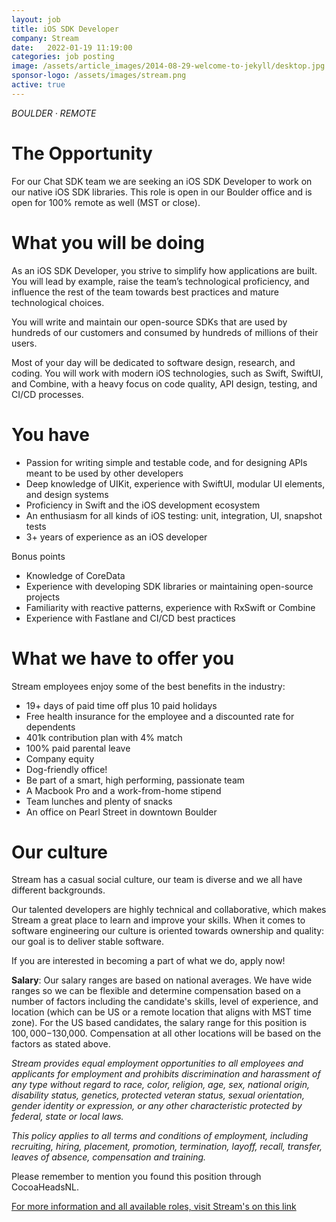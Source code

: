 ```yaml
---
layout: job
title: iOS SDK Developer
company: Stream
date:   2022-01-19 11:19:00
categories: job posting
image: /assets/article_images/2014-08-29-welcome-to-jekyll/desktop.jpg
sponsor-logo: /assets/images/stream.png
active: true
---
```


*BOULDER · REMOTE*

# The Opportunity

For our Chat SDK team we are seeking an iOS SDK Developer to work on our native iOS SDK libraries. This role is open in our Boulder office and is open for 100% remote as well (MST or close).

# What you will be doing

As an iOS SDK Developer, you strive to simplify how applications are built. You will lead by example, raise the team’s technological proficiency, and influence the rest of the team towards best practices and mature technological choices.

You will write and maintain our open-source SDKs that are used by hundreds of our customers and consumed by hundreds of millions of their users.

Most of your day will be dedicated to software design, research, and coding. You will work with modern iOS technologies, such as Swift, SwiftUI, and Combine, with a heavy focus on code quality, API design, testing, and CI/CD processes.

# You have

- Passion for writing simple and testable code, and for designing APIs meant to be used by other developers
- Deep knowledge of UIKit, experience with SwiftUI, modular UI elements, and design systems
- Proficiency in Swift and the iOS development ecosystem
- An enthusiasm for all kinds of iOS testing: unit, integration, UI, snapshot tests
- 3+ years of experience as an iOS developer 

Bonus points

- Knowledge of CoreData
- Experience with developing SDK libraries or maintaining open-source projects
- Familiarity with reactive patterns, experience with RxSwift or Combine
- Experience with Fastlane and CI/CD best practices

# What we have to offer you

Stream employees enjoy some of the best benefits in the industry:

- 19+ days of paid time off plus 10 paid holidays
- Free health insurance for the employee and a discounted rate for dependents
- 401k contribution plan with 4% match
- 100% paid parental leave
- Company equity
- Dog-friendly office!
- Be part of a smart, high performing, passionate team
- A Macbook Pro and a work-from-home stipend
- Team lunches and plenty of snacks
- An office on Pearl Street in downtown Boulder

# Our culture

Stream has a casual social culture, our team is diverse and we all have different backgrounds.

Our talented developers are highly technical and collaborative, which makes Stream a great place to learn and improve your skills. When it comes to software engineering our culture is oriented towards ownership and quality: our goal is to deliver stable software.

If you are interested in becoming a part of what we do, apply now!

**Salary**: Our salary ranges are based on national averages. We have wide ranges so we can be flexible and determine compensation based on a number of factors including the candidate's skills, level of experience, and location (which can be US or a remote location that aligns with MST time zone). For the US based candidates, the salary range for this position is $100,000-$130,000. Compensation at all other locations will be based on the factors as stated above.

*Stream provides equal employment opportunities to all employees and applicants for employment and prohibits discrimination and harassment of any type without regard to race, color, religion, age, sex, national origin, disability status, genetics, protected veteran status, sexual orientation, gender identity or expression, or any other characteristic protected by federal, state or local laws.*

*This policy applies to all terms and conditions of employment, including recruiting, hiring, placement, promotion, termination, layoff, recall, transfer, leaves of absence, compensation and training.*

Please remember to mention you found this position through CocoaHeadsNL.

[For more information and all available roles, visit Stream's on this link](https://getstream.io/team/#jobs)
